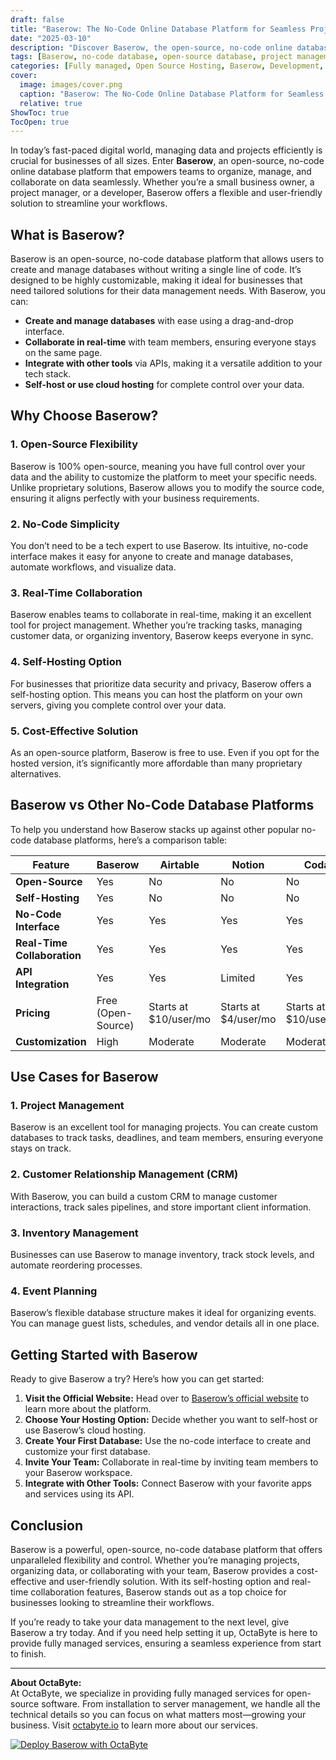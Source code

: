 ```yaml
---
draft: false
title: "Baserow: The No-Code Online Database Platform for Seamless Project Management"
date: "2025-03-10"
description: "Discover Baserow, the open-source, no-code online database platform that simplifies project management, data organization, and collaboration. Learn how Baserow compares to other tools and why it’s the perfect choice for businesses seeking flexibility and control."
tags: [Baserow, no-code database, open-source database, project management tools, online database platform, Baserow vs Airtable, no-code tools, open-source software, data management, collaboration tools]
categories: [Fully managed, Open Source Hosting, Baserow, Development, Nocode Lowcode]
cover:
  image: images/cover.png
  caption: "Baserow: The No-Code Online Database Platform for Seamless Project Management"
  relative: true
ShowToc: true
TocOpen: true
---
```



In today’s fast-paced digital world, managing data and projects efficiently is crucial for businesses of all sizes. Enter **Baserow**, an open-source, no-code online database platform that empowers teams to organize, manage, and collaborate on data seamlessly. Whether you’re a small business owner, a project manager, or a developer, Baserow offers a flexible and user-friendly solution to streamline your workflows.

## What is Baserow?

Baserow is an open-source, no-code database platform that allows users to create and manage databases without writing a single line of code. It’s designed to be highly customizable, making it ideal for businesses that need tailored solutions for their data management needs. With Baserow, you can:

- **Create and manage databases** with ease using a drag-and-drop interface.
- **Collaborate in real-time** with team members, ensuring everyone stays on the same page.
- **Integrate with other tools** via APIs, making it a versatile addition to your tech stack.
- **Self-host or use cloud hosting** for complete control over your data.

## Why Choose Baserow?

### 1. **Open-Source Flexibility**
Baserow is 100% open-source, meaning you have full control over your data and the ability to customize the platform to meet your specific needs. Unlike proprietary solutions, Baserow allows you to modify the source code, ensuring it aligns perfectly with your business requirements.

### 2. **No-Code Simplicity**
You don’t need to be a tech expert to use Baserow. Its intuitive, no-code interface makes it easy for anyone to create and manage databases, automate workflows, and visualize data.

### 3. **Real-Time Collaboration**
Baserow enables teams to collaborate in real-time, making it an excellent tool for project management. Whether you’re tracking tasks, managing customer data, or organizing inventory, Baserow keeps everyone in sync.

### 4. **Self-Hosting Option**
For businesses that prioritize data security and privacy, Baserow offers a self-hosting option. This means you can host the platform on your own servers, giving you complete control over your data.

### 5. **Cost-Effective Solution**
As an open-source platform, Baserow is free to use. Even if you opt for the hosted version, it’s significantly more affordable than many proprietary alternatives.

## Baserow vs Other No-Code Database Platforms

To help you understand how Baserow stacks up against other popular no-code database platforms, here’s a comparison table:

| Feature                | Baserow               | Airtable              | Notion                | Coda                  |
|------------------------|-----------------------|-----------------------|-----------------------|-----------------------|
| **Open-Source**        | Yes                   | No                    | No                    | No                    |
| **Self-Hosting**       | Yes                   | No                    | No                    | No                    |
| **No-Code Interface**  | Yes                   | Yes                   | Yes                   | Yes                   |
| **Real-Time Collaboration** | Yes              | Yes                   | Yes                   | Yes                   |
| **API Integration**    | Yes                   | Yes                   | Limited               | Yes                   |
| **Pricing**            | Free (Open-Source)    | Starts at $10/user/mo | Starts at $4/user/mo  | Starts at $10/user/mo |
| **Customization**      | High                  | Moderate              | Moderate              | Moderate              |

## Use Cases for Baserow

### 1. **Project Management**
Baserow is an excellent tool for managing projects. You can create custom databases to track tasks, deadlines, and team members, ensuring everyone stays on track.

### 2. **Customer Relationship Management (CRM)**
With Baserow, you can build a custom CRM to manage customer interactions, track sales pipelines, and store important client information.

### 3. **Inventory Management**
Businesses can use Baserow to manage inventory, track stock levels, and automate reordering processes.

### 4. **Event Planning**
Baserow’s flexible database structure makes it ideal for organizing events. You can manage guest lists, schedules, and vendor details all in one place.

## Getting Started with Baserow

Ready to give Baserow a try? Here’s how you can get started:

1. **Visit the Official Website:** Head over to [Baserow’s official website](https://baserow.io) to learn more about the platform.
2. **Choose Your Hosting Option:** Decide whether you want to self-host or use Baserow’s cloud hosting.
3. **Create Your First Database:** Use the no-code interface to create and customize your first database.
4. **Invite Your Team:** Collaborate in real-time by inviting team members to your Baserow workspace.
5. **Integrate with Other Tools:** Connect Baserow with your favorite apps and services using its API.

## Conclusion

Baserow is a powerful, open-source, no-code database platform that offers unparalleled flexibility and control. Whether you’re managing projects, organizing data, or collaborating with your team, Baserow provides a cost-effective and user-friendly solution. With its self-hosting option and real-time collaboration features, Baserow stands out as a top choice for businesses looking to streamline their workflows.

If you’re ready to take your data management to the next level, give Baserow a try today. And if you need help setting it up, OctaByte is here to provide fully managed services, ensuring a seamless experience from start to finish.

---

**About OctaByte:**  
At OctaByte, we specialize in providing fully managed services for open-source software. From installation to server management, we handle all the technical details so you can focus on what matters most—growing your business. Visit [octabyte.io](https://octabyte.io) to learn more about our services.

[![Deploy Baserow with OctaByte](/images/deploy-on-octabyte.png)](https://octabyte.io/fully-managed-open-source-services/development/nocode-lowcode/baserow)